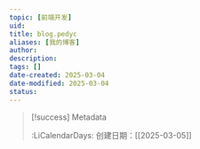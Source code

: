 ```yaml
---
topic: [前端开发]
uid: 
title: blog.pedyc
aliases: [我的博客]
author: 
description: 
tags: []
date-created: 2025-03-04
date-modified: 2025-03-04
status: 
---
```


> [!success] Metadata
>
>
> :LiCalendarDays: 创建日期：[[2025-03-05]]
